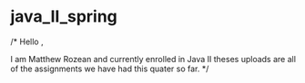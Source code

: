 # java_II_spring
 
/* Hello ,

I am Matthew Rozean and currently enrolled in Java II theses uploads are all of the assignments we have had this quater so far. */
